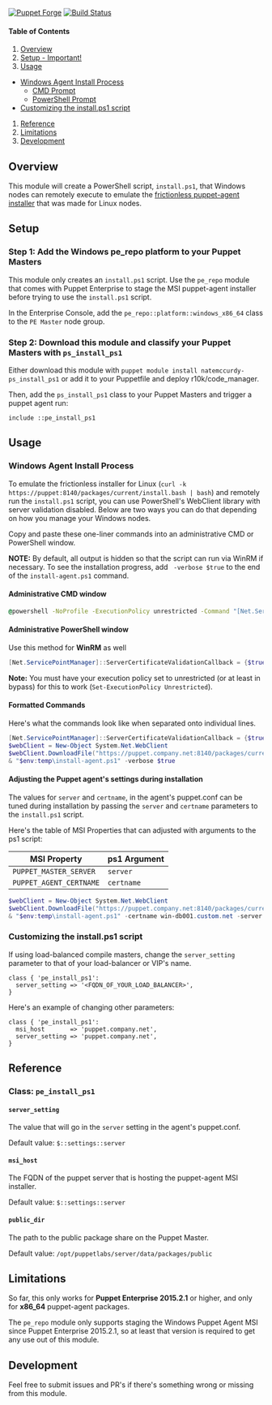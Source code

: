 [![Puppet Forge](http://img.shields.io/puppetforge/v/natemccurdy/pe_install_ps1.svg)](https://forge.puppetlabs.com/natemccurdy/pe_install_ps1)
[![Build Status](https://travis-ci.org/natemccurdy/puppet-pe_install_ps1.svg?branch=master)](https://travis-ci.org/natemccurdy/puppet-pe_install_ps1)

#### Table of Contents

1. [Overview](#overview)
1. [Setup - Important!](#setup)
1. [Usage](#usage)
  * [Windows Agent Install Process](#windows-agent-install-process)
    * [CMD Prompt](#administrative-cmd-window)
    * [PowerShell Prompt](#administrative-powershell-window)
  * [Customizing the install.ps1 script](#customizing-the-installps1-script)
1. [Reference](#reference)
1. [Limitations](#limitations)
1. [Development](#development)

## Overview

This module will create a PowerShell script, `install.ps1`, that Windows nodes can remotely execute to emulate the [frictionless puppet-agent installer](https://docs.puppetlabs.com/pe/latest/install_agents.html#about-the-platform-specific-install-script) that was made for Linux nodes.

## Setup

### Step 1: Add the Windows pe_repo platform to your Puppet Masters

This module only creates an `install.ps1` script. Use the `pe_repo` module that comes with Puppet Enterprise to stage the MSI puppet-agent installer before trying to use the `install.ps1` script.

In the Enterprise Console, add the `pe_repo::platform::windows_x86_64` class to the `PE Master` node group.

### Step 2: Download this module and classify your Puppet Masters with `ps_install_ps1`

Either download this module with `puppet module install natemccurdy-ps_install_ps1` or add it to your Puppetfile and deploy r10k/code_manager.

Then, add the `ps_install_ps1` class to your Puppet Masters and trigger a puppet agent run:

```puppet
include ::pe_install_ps1
```

## Usage


### Windows Agent Install Process

To emulate the frictionless installer for Linux (`curl -k https://puppet:8140/packages/current/install.bash | bash`) and remotely run the `install.ps1` script, you can use PowerShell's WebClient library with server validation disabled. Below are two ways you can do that depending on how you manage your Windows nodes.

Copy and paste these one-liner commands into an administrative CMD or PowerShell window.

**NOTE:** By default, all output is hidden so that the script can run via WinRM if necessary. To see the installation progress, add ` -verbose $true` to the end of the `install-agent.ps1` command.

#### Administrative CMD window

```cmd
@powershell -NoProfile -ExecutionPolicy unrestricted -Command "[Net.ServicePointManager]::ServerCertificateValidationCallback = {$true}; $webClient = New-Object System.Net.WebClient; $webClient.DownloadFile('https://puppet.company.net:8140/packages/current/install.ps1', \"$env:temp\install-agent.ps1\"); & \"$env:temp\install-agent.ps1\""
```

#### Administrative PowerShell window
Use this method for **WinRM** as well

```powershell
[Net.ServicePointManager]::ServerCertificateValidationCallback = {$true}; $webClient = New-Object System.Net.WebClient; $webClient.DownloadFile("https://puppet.company.net:8140/packages/current/install.ps1", "$env:temp\install-agent.ps1"); & "$env:temp\install-agent.ps1"
```

**Note:** You must have your execution policy set to unrestricted (or at least in bypass) for this to work (`Set-ExecutionPolicy Unrestricted`).

#### Formatted Commands

Here's what the commands look like when separated onto individual lines.

```powershell
[Net.ServicePointManager]::ServerCertificateValidationCallback = {$true}
$webClient = New-Object System.Net.WebClient
$webClient.DownloadFile("https://puppet.company.net:8140/packages/current/install.ps1", "$env:temp\install-agent.ps1")
& "$env:temp\install-agent.ps1" -verbose $true
```

#### Adjusting the Puppet agent's settings during installation

The values for `server` and `certname`, in the agent's puppet.conf can be tuned during installation by passing the `server` and `certname` parameters to the `install.ps1` script.

Here's the table of MSI Properties that can adjusted with arguments to the ps1 script:

| MSI Property | ps1 Argument |
|--------------|--------------|
| `PUPPET_MASTER_SERVER`  | `server`   |
| `PUPPET_AGENT_CERTNAME` | `certname` |

```powershell
$webClient = New-Object System.Net.WebClient
$webClient.DownloadFile("https://puppet.company.net:8140/packages/current/install.ps1", "$env:temp\install-agent.ps1")
& "$env:temp\install-agent.ps1" -certname win-db001.custom.net -server alternate-puppet-master.custom.net
```

### Customizing the install.ps1 script

If using load-balanced compile masters, change the `server_setting` parameter to that of your load-balancer or VIP's name.

```puppet
class { 'pe_install_ps1':
  server_setting => '<FQDN_OF_YOUR_LOAD_BALANCER>',
}
```

Here's an example of changing other parameters:

```puppet
class { 'pe_install_ps1':
  msi_host       => 'puppet.company.net',
  server_setting => 'puppet.company.net',
}
```

## Reference

### Class: `pe_install_ps1`

#### `server_setting`
The value that will go in the `server` setting in the agent's puppet.conf.

Default value: `$::settings::server`

#### `msi_host`
The FQDN of the puppet server that is hosting the puppet-agent MSI installer.

Default value: `$::settings::server`

#### `public_dir`
The path to the public package share on the Puppet Master.

Default value: `/opt/puppetlabs/server/data/packages/public`

## Limitations

So far, this only works for **Puppet Enterprise 2015.2.1** or higher, and only for **x86_64** puppet-agent packages.

The `pe_repo` module only supports staging the Windows Puppet Agent MSI since Puppet Enterprise 2015.2.1, so at least that version is required to get any use out of this module.

## Development

Feel free to submit issues and PR's if there's something wrong or missing from this module.

